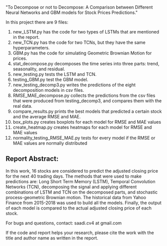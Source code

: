 "To Decompose or not to Decompose: A Comparison between Different Neural Networks and GBM models for Stock Prices Predictions."


In this project there are 9 files:
1. new_LSTM.py has the code for two types of LSTMs that are mentioned in the report.
2. new_TCN.py has the code for two TCNs, but they have the same hyperparameters. 
3. GBM.py has the code for simulating Geometric Brownian Motion for prices.
4. stat_decompose.py decomposes the time series into three parts: trend, seasonality, and residual.
5. new_testing.py tests the LSTM and TCN.
6. testing_GBM.py test the GBM model.
7. new_testing_decomp3.py writes the predictions of the eight decomposition models in csv files.
8. RMSE_MAE_decompose.py collects the predictions from the csv files that were produced from testing_decomp3, and compares them with the real data.
9. compare_results.py prints the best models that predicted a certain stock and the average RMSE and MAE.
10. box_plots.py creates boxplots for each model for RMSE and MAE values
11. create_heatmap.py creates heatmaps for each model for RMSE and MAE values
12. normality_testing_RMSE_MAE.py tests for every model if the RMSE or MAE values are normally distributed



## Report Abstract: 
In this work, 16 stocks are considered to predict the adjusted closing price for the next 40 trading days. The methods that were used to make predictions are: Long Short Term Memory (LSTM), Temporal Convolution Networks (TCN), decomposing the signal and applying different combinations of LSTM and TCN on the decomposed parts, and stochastic process-geometric Brownian motion. The historical data from Yahoo Finance from 2015-2018 was used to build all the models. Finally, the output of each model is compared to the actual adjusted closing price of each stock. 


For bugs and questions, contact: saadi.cv4 at gmail.com



If the code and report helps your research, please cite the work with the title and author name as written in the report.
